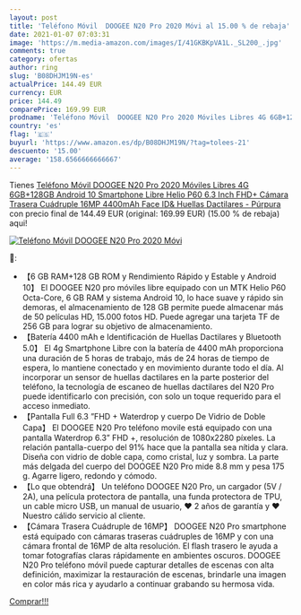 ```yaml
---
layout: post
title: 'Teléfono Móvil  DOOGEE N20 Pro 2020 Móvi al 15.00 % de rebaja'
date: 2021-01-07 07:03:31
image: 'https://m.media-amazon.com/images/I/41GKBKpVA1L._SL200_.jpg'
comments: true
category: ofertas
author: ring
slug: 'B08DHJM19N-es'
actualPrice: 144.49 EUR
currency: EUR
price: 144.49
comparePrice: 169.99 EUR
prodname: 'Teléfono Móvil  DOOGEE N20 Pro 2020 Móviles Libres 4G 6GB+128GB  Android 10 Smartphone Libre Helio P60 6.3 Inch FHD+  Cámara Trasera Cuádruple 16MP  4400mAh  Face ID& Huellas Dactilares - Púrpura'
country: 'es'
flag: '🇪🇸'
buyurl: 'https://www.amazon.es/dp/B08DHJM19N/?tag=tolees-21'
descuento: '15.00'
average: '158.6566666666667'
---
```


Tienes [Teléfono Móvil  DOOGEE N20 Pro 2020 Móviles Libres 4G 6GB+128GB  Android 10 Smartphone Libre Helio P60 6.3 Inch FHD+  Cámara Trasera Cuádruple 16MP  4400mAh  Face ID& Huellas Dactilares - Púrpura](https://www.amazon.es/dp/B08DHJM19N/?tag=tolees-21) con precio final de  144.49 EUR (original: 169.99 EUR) (15.00 %  de rebaja) aqui!

[![Teléfono Móvil  DOOGEE N20 Pro 2020 Móvi](https://m.media-amazon.com/images/I/41GKBKpVA1L._SL200_.jpg)](https://www.amazon.es/dp/B08DHJM19N/?tag=tolees-21)

🔎:

- 【6 GB RAM+128 GB ROM y Rendimiento Rápido y Estable y Android 10】 El DOOGEE N20 pro móviles libre equipado con un MTK Helio P60 Octa-Core, 6 GB RAM y sistema Android 10, lo hace suave y rápido sin demoras, el almacenamiento de 128 GB permite puede almacenar más de 50 películas HD, 15.000 fotos HD. Puede agregar una tarjeta TF de 256 GB para lograr su objetivo de almacenamiento.
- 【Batería 4400 mAh e Identificación de Huellas Dactilares y Bluetooth 5.0】 El 4g Smartphone Libre con la batería de 4400 mAh proporciona una duración de 5 horas de trabajo, más de 24 horas de tiempo de espera, lo mantiene conectado y en movimiento durante todo el día. Al incorporar un sensor de huellas dactilares en la parte posterior del teléfono, la tecnología de escaneo de huellas dactilares del N20 Pro puede identificarlo con precisión, con solo un toque requerido para el acceso inmediato.
- 【Pantalla Full 6.3 ”FHD + Waterdrop y cuerpo De Vidrio de Doble Capa】 El DOOGEE N20 Pro teléfono movile está equipado con una pantalla Waterdrop 6.3” FHD +, resolución de 1080x2280 píxeles. La relación pantalla-cuerpo del 91% hace que la pantalla sea nítida y clara. Diseña con vidrio de doble capa, como cristal, luz y sombra. La parte más delgada del cuerpo del DOOGEE N20 Pro mide 8.8 mm y pesa 175 g. Agarre ligero, redondo y cómodo.
- 【Lo que obtendrá】 Un teléfono DOOGEE N20 Pro, un cargador (5V / 2A), una película protectora de pantalla, una funda protectora de TPU, un cable micro USB, un manual de usuario, ❤ 2 años de garantía y ❤ Nuestro cálido servicio al cliente.
- 【Cámara Trasera Cuádruple de 16MP】 DOOGEE N20 Pro smartphone está equipado con cámaras traseras cuádruples de 16MP y con una cámara frontal de 16MP de alta resolución. El flash trasero le ayuda a tomar fotografías claras rápidamente en ambientes oscuros. DOOGEE N20 Pro teléfono móvil puede capturar detalles de escenas con alta definición, maximizar la restauración de escenas, brindarle una imagen en color más rica y ayudarlo a continuar grabando su hermosa vida.

[Comprar!!!](https://www.amazon.es/dp/B08DHJM19N/?tag=tolees-21)
